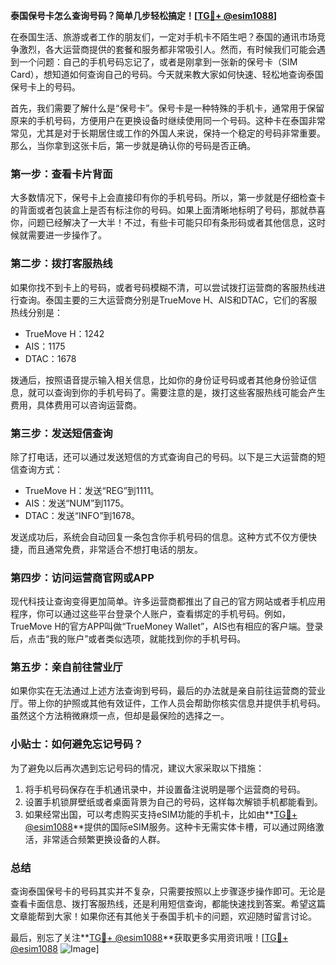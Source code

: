 **泰国保号卡怎么查询号码？简单几步轻松搞定！[[TG💪+ @esim1088](https://t.me/s/esim1088)]**

在泰国生活、旅游或者工作的朋友们，一定对手机卡不陌生吧？泰国的通讯市场竞争激烈，各大运营商提供的套餐和服务都非常吸引人。然而，有时候我们可能会遇到一个问题：自己的手机号码忘记了，或者是刚拿到一张新的保号卡（SIM Card），想知道如何查询自己的号码。今天就来教大家如何快速、轻松地查询泰国保号卡上的号码。

首先，我们需要了解什么是“保号卡”。保号卡是一种特殊的手机卡，通常用于保留原来的手机号码，方便用户在更换设备时继续使用同一个号码。这种卡在泰国非常常见，尤其是对于长期居住或工作的外国人来说，保持一个稳定的号码非常重要。那么，当你拿到这张卡后，第一步就是确认你的号码是否正确。

### **第一步：查看卡片背面**
大多数情况下，保号卡上会直接印有你的手机号码。所以，第一步就是仔细检查卡的背面或者包装盒上是否有标注你的号码。如果上面清晰地标明了号码，那就恭喜你，问题已经解决了一大半！不过，有些卡可能只印有条形码或者其他信息，这时候就需要进一步操作了。

### **第二步：拨打客服热线**
如果你找不到卡上的号码，或者号码模糊不清，可以尝试拨打运营商的客服热线进行查询。泰国主要的三大运营商分别是TrueMove H、AIS和DTAC，它们的客服热线分别是：
- TrueMove H：1242
- AIS：1175
- DTAC：1678

拨通后，按照语音提示输入相关信息，比如你的身份证号码或者其他身份验证信息，就可以查询到你的手机号码了。需要注意的是，拨打这些客服热线可能会产生费用，具体费用可以咨询运营商。

### **第三步：发送短信查询**
除了打电话，还可以通过发送短信的方式查询自己的号码。以下是三大运营商的短信查询方式：
- TrueMove H：发送“REG”到1111。
- AIS：发送“NUM”到1175。
- DTAC：发送“INFO”到1678。

发送成功后，系统会自动回复一条包含你手机号码的信息。这种方式不仅方便快捷，而且通常免费，非常适合不想打电话的朋友。

### **第四步：访问运营商官网或APP**
现代科技让查询变得更加简单。许多运营商都推出了自己的官方网站或者手机应用程序，你可以通过这些平台登录个人账户，查看绑定的手机号码。例如，TrueMove H的官方APP叫做“TrueMoney Wallet”，AIS也有相应的客户端。登录后，点击“我的账户”或者类似选项，就能找到你的手机号码。

### **第五步：亲自前往营业厅**
如果你实在无法通过上述方法查询到号码，最后的办法就是亲自前往运营商的营业厅。带上你的护照或其他有效证件，工作人员会帮助你核实信息并提供手机号码。虽然这个方法稍微麻烦一点，但却是最保险的选择之一。

### **小贴士：如何避免忘记号码？**
为了避免以后再次遇到忘记号码的情况，建议大家采取以下措施：
1. 将手机号码保存在手机通讯录中，并设置备注说明是哪个运营商的号码。
2. 设置手机锁屏壁纸或者桌面背景为自己的号码，这样每次解锁手机都能看到。
3. 如果经常出国，可以考虑购买支持eSIM功能的手机卡，比如由**[TG💪+ @esim1088](https://t.me/s/esim1088)**提供的国际eSIM服务。这种卡无需实体卡槽，可以通过网络激活，非常适合频繁更换设备的人群。

### **总结**
查询泰国保号卡的号码其实并不复杂，只需要按照以上步骤逐步操作即可。无论是查看卡面信息、拨打客服热线，还是利用短信查询，都能快速找到答案。希望这篇文章能帮到大家！如果你还有其他关于泰国手机卡的问题，欢迎随时留言讨论。

最后，别忘了关注**[TG💪+ @esim1088](https://t.me/s/esim1088)**获取更多实用资讯哦！[[TG💪+ @esim1088](https://t.me/s/esim1088) ![Image](https://i.postimg.cc/4NQfJmqS/Snipaste-2025-05-13-00-14-12.png)]